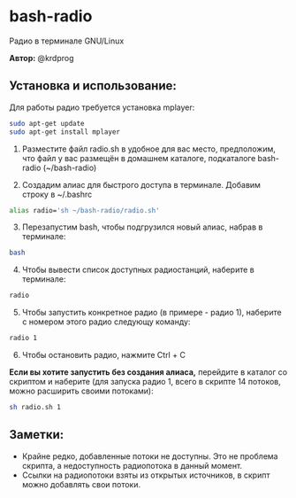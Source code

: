 # bash-radio
Радио в терминале GNU/Linux 

**Автор:** @krdprog

## Установка и использование:

Для работы радио требуется установка mplayer:

```bash
sudo apt-get update
sudo apt-get install mplayer
```

1. Разместите файл radio.sh в удобное для вас место, предположим, что файл у вас размещён в домашнем каталоге, подкаталоге bash-radio (~/bash-radio)

2. Создадим алиас для быстрого доступа в терминале. Добавим строку в ~/.bashrc

```bash
alias radio='sh ~/bash-radio/radio.sh'
```

3. Перезапустим bash, чтобы подгрузился новый алиас, набрав в терминале:

```bash
bash
```

4. Чтобы вывести список доступных радиостанций, наберите в терминале:

```bash
radio
```

5. Чтобы запустить конкретное радио (в примере - радио 1), наберите с номером этого радио следующу команду:

```bash
radio 1
```

6. Чтобы остановить радио, нажмите Ctrl + C

**Если вы хотите запустить без создания алиаса,** перейдите в каталог со скриптом и наберите (для запуска радио 1, всего в скрипте 14 потоков, можно расширить своими потоками):
```bash
sh radio.sh 1
```

## Заметки:

- Крайне редко, добавленные потоки не доступны. Это не проблема скрипта, а недоступность радиопотока в данный момент.
- Ссылки на радиопотоки взяты из открытых источников, в скрипт можно добавлять свои потоки.
